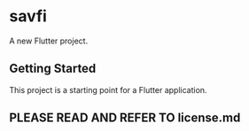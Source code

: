 # savfi

A new Flutter project.

## Getting Started

This project is a starting point for a Flutter application.

## PLEASE READ AND REFER TO license.md
